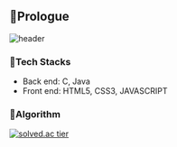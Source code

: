 ## 🙋Prologue
![header](https://capsule-render.vercel.app/api?type=waving&color=gradient&height=265&section=header&text=Zakie's%20GitHub&fontSize=77&fontAlign=50&fontAlignY=38&animation=twinkling)

### 🧏Tech Stacks
- Back end: C, Java
- Front end: HTML5, CSS3, JAVASCRIPT

### 🤦Algorithm
[![solved.ac tier](http://mazassumnida.wtf/api/v2/generate_badge?boj=kcj1607)](https://solved.ac/kcj1607)
